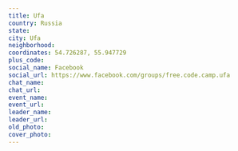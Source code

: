 ```yaml
---
title: Ufa
country: Russia
state: 
city: Ufa
neighborhood: 
coordinates: 54.726287, 55.947729
plus_code:
social_name: Facebook
social_url: https://www.facebook.com/groups/free.code.camp.ufa
chat_name:
chat_url:
event_name:
event_url:
leader_name:
leader_url:
old_photo: 
cover_photo:
---
```

